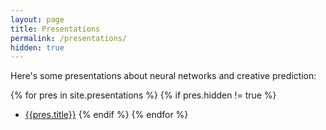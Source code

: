 ```yaml
---
layout: page
title: Presentations
permalink: /presentations/
hidden: true
---
```


Here's some presentations about neural networks and creative prediction:

{% for pres in site.presentations %}
    {% if pres.hidden != true %}
- [{{pres.title}}]({{pres.url}})
    {% endif %}
{% endfor %}
